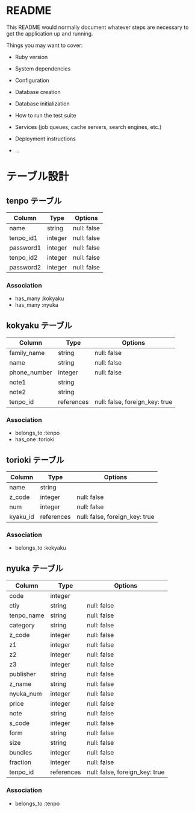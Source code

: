 # README

This README would normally document whatever steps are necessary to get the
application up and running.

Things you may want to cover:

* Ruby version

* System dependencies

* Configuration

* Database creation

* Database initialization

* How to run the test suite

* Services (job queues, cache servers, search engines, etc.)

* Deployment instructions

* ...
# テーブル設計

## tenpo テーブル

| Column    | Type    | Options     |
| --------- | ------- | ----------- |
| name      | string  | null: false |
| tenpo_id1 | integer | null: false |
| password1 | integer | null: false |
| tenpo_id2 | integer | null: false |
| password2 | integer | null: false |

### Association

- has_many :kokyaku
- has_many :nyuka

## kokyaku テーブル

| Column         | Type       | Options                        |
| -------------- | ---------- | ------------------------------ |
| family_name    | string     | null: false                    |
| name           | string     | null: false                    |
| phone_number   | integer    | null: false                    |
| note1          | string     |                                |
| note2          | string     |                                |
| tenpo_id       | references | null: false, foreign_key: true |

### Association

- belongs_to :tenpo
- has_one    :torioki

## torioki テーブル

| Column   | Type       | Options                        |
| -------- | ---------- | ------------------------------ |
| name     | string     |                                |
| z_code   | integer    | null: false                    |
| num      | integer    | null: false                    |
| kyaku_id | references | null: false, foreign_key: true |

### Association

- belongs_to :kokyaku

## nyuka テーブル

| Column        | Type       | Options                        |
| ------------- | ---------- | ------------------------------ |
| code          | integer    |                                |
| ctiy          | string     | null: false                    |
| tenpo_name    | string     | null: false                    |
| category      | string     | null: false                    |
| z_code        | integer    | null: false                    |
| z1            | integer    | null: false                    |
| z2            | integer    | null: false                    |
| z3            | integer    | null: false                    |
| publisher     | string     | null: false                    |
| z_name        | string     | null: false                    |
| nyuka_num     | integer    | null: false                    |
| price         | integer    | null: false                    |
| note          | string     | null: false                    |
| s_code        | integer    | null: false                    |
| form          | string     | null: false                    |
| size          | string     | null: false                    |
| bundles       | integer    | null: false                    |
| fraction      | integer    | null: false                    |
| tenpo_id      | references | null: false, foreign_key: true |

### Association

- belongs_to :tenpo

